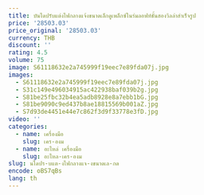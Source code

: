 ```yaml
---
title: บันไดปรับแต่งไฟกลางแจ้งขนาดเล็กดูเพล็กซ์ในร่มลอฟท์ชั้นสองวิลล่าสําเร็จรูป
price: '28503.03'
price_original: '28503.03'
currency: THB
discount: ''
rating: 4.5
volume: 75
image: S61118632e2a745999f19eec7e89fda07j.jpg
images:
  - S61118632e2a745999f19eec7e89fda07j.jpg
  - S31c149e496034915ac422938baf039b2g.jpg
  - S81be25fbc32b4ea5adb8928e8a7ebb1bG.jpg
  - S81be9090c9ed437b8ae18815569b001aZ.jpg
  - S7d93de4451e44e7c862f3d9f33778e3fD.jpg
video: ''
categories:
  - name: เครื่องมือ
    slug: เคร-องม
  - name: อะไหล่ เครื่องมือ
    slug: อะไหล-เคร-องม
slug: นไดปร-บแต-งไฟกลางแจ-งขนาดเล-กด
encode: oBS7qBs
lang: th
---
```

  